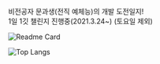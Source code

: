비전공자 문과생(전직 예체능)의 개발 도전일지!<br>
1일 1깃 챌린지 진행중(2021.3.24~) (토요일 제외)

![Readme Card](https://github-readme-stats.vercel.app/api?username=Z0silver&theme=buefy&show_icons=true)

![Top Langs](https://github-readme-stats.vercel.app/api/top-langs/?username=z0silver&layout=compact)

